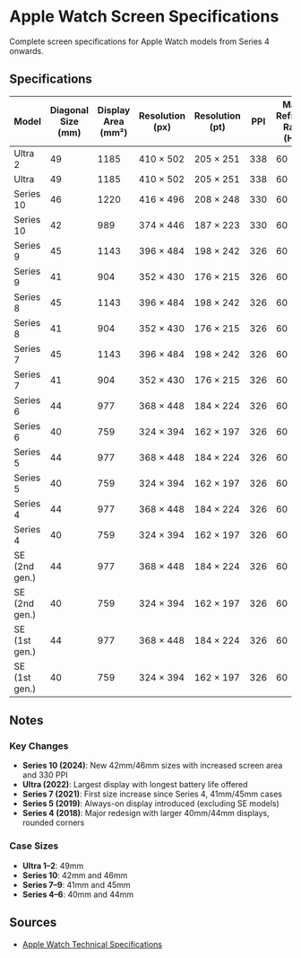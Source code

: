 # Apple Watch Screen Specifications

Complete screen specifications for Apple Watch models from Series 4 onwards.

## Specifications

| Model | Diagonal Size (mm) | Display Area (mm²) | Resolution (px) | Resolution (pt) | PPI | Max. Refresh Rate (Hz) |
|-------|--------------------|--------------------|-----------------|-----------------|-----|------------------------|
| Ultra 2 | 49 | 1185 | 410 × 502 | 205 × 251 | 338 | 60 |
| Ultra | 49 | 1185 | 410 × 502 | 205 × 251 | 338 | 60 |
| Series 10 | 46 | 1220 | 416 × 496 | 208 × 248 | 330 | 60 |
| Series 10 | 42 | 989 | 374 × 446 | 187 × 223 | 330 | 60 |
| Series 9 | 45 | 1143 | 396 × 484 | 198 × 242 | 326 | 60 |
| Series 9 | 41 | 904 | 352 × 430 | 176 × 215 | 326 | 60 |
| Series 8 | 45 | 1143 | 396 × 484 | 198 × 242 | 326 | 60 |
| Series 8 | 41 | 904 | 352 × 430 | 176 × 215 | 326 | 60 |
| Series 7 | 45 | 1143 | 396 × 484 | 198 × 242 | 326 | 60 |
| Series 7 | 41 | 904 | 352 × 430 | 176 × 215 | 326 | 60 |
| Series 6 | 44 | 977 | 368 × 448 | 184 × 224 | 326 | 60 |
| Series 6 | 40 | 759 | 324 × 394 | 162 × 197 | 326 | 60 |
| Series 5 | 44 | 977 | 368 × 448 | 184 × 224 | 326 | 60 |
| Series 5 | 40 | 759 | 324 × 394 | 162 × 197 | 326 | 60 |
| Series 4 | 44 | 977 | 368 × 448 | 184 × 224 | 326 | 60 |
| Series 4 | 40 | 759 | 324 × 394 | 162 × 197 | 326 | 60 |
| SE (2nd gen.) | 44 | 977 | 368 × 448 | 184 × 224 | 326 | 60 |
| SE (2nd gen.) | 40 | 759 | 324 × 394 | 162 × 197 | 326 | 60 |
| SE (1st gen.) | 44 | 977 | 368 × 448 | 184 × 224 | 326 | 60 |
| SE (1st gen.) | 40 | 759 | 324 × 394 | 162 × 197 | 326 | 60 |

## Notes

### Key Changes
- **Series 10 (2024)**: New 42mm/46mm sizes with increased screen area and 330 PPI
- **Ultra (2022)**: Largest display with longest battery life offered
- **Series 7 (2021)**: First size increase since Series 4, 41mm/45mm cases
- **Series 5 (2019)**: Always-on display introduced (excluding SE models)
- **Series 4 (2018)**: Major redesign with larger 40mm/44mm displays, rounded corners

### Case Sizes
- **Ultra 1–2**: 49mm
- **Series 10**: 42mm and 46mm
- **Series 7–9**: 41mm and 45mm
- **Series 4–6**: 40mm and 44mm

## Sources
- [Apple Watch Technical Specifications](https://support.apple.com/docs/watch)
